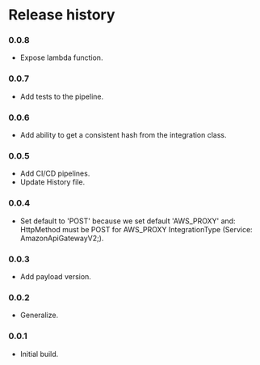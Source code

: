 # Release history

### 0.0.8
* Expose lambda function.

### 0.0.7
* Add tests to the pipeline.

### 0.0.6
* Add ability to get a consistent hash from the integration class.

### 0.0.5
* Add CI/CD pipelines.
* Update History file.

### 0.0.4
* Set default to 'POST' because we set default 'AWS_PROXY' and:
HttpMethod must be POST for AWS_PROXY IntegrationType (Service: AmazonApiGatewayV2;).

### 0.0.3
* Add payload version.

### 0.0.2
* Generalize.

### 0.0.1
* Initial build.